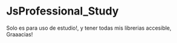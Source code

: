 # JsProfessional_Study

Solo es para uso de estudio!, y tener todas mis librerias accesible, Graaacias!
